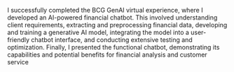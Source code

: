 I successfully completed the BCG GenAI virtual experience, where I developed an AI-powered financial chatbot. This involved understanding client requirements, extracting and preprocessing financial data, developing and training a generative AI model, integrating the model into a user-friendly chatbot interface, and conducting extensive testing and optimization. Finally, I presented the functional chatbot, demonstrating its capabilities and potential benefits for financial analysis and customer service​
